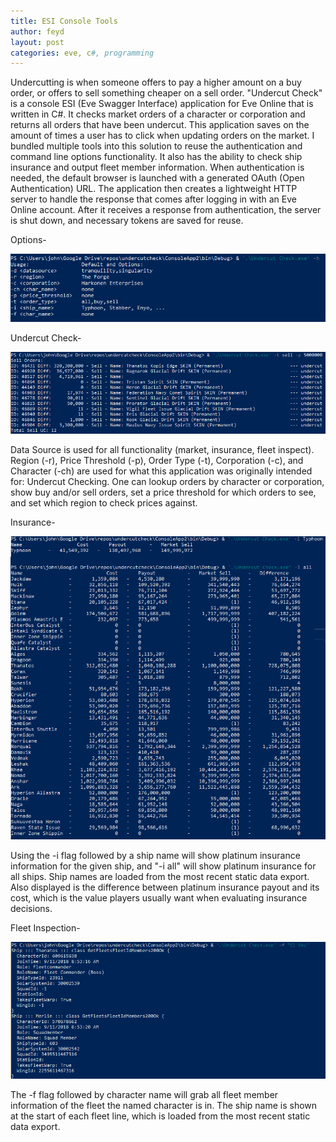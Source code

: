 ```yaml
---
title: ESI Console Tools
author: feyd
layout: post
categories: eve, c#, programming
---
```


Undercutting is when someone offers to pay a higher amount on a buy order, or offers to sell something cheaper on a sell order.  "Undercut Check" is a console ESI (Eve Swagger Interface) application for Eve Online that is written in C#.  It checks market orders of a character or corporation and returns all orders that have been undercut.  This application saves on the amount of times a user has to click when updating orders on the market.  I bundled multiple tools into this solution to reuse the authentication and command line options functionality.  It also has the ability to check ship insurance and output fleet member information.  When authentication is needed, the default browser is launched with a generated OAuth (Open Authentication) URL.  The application then creates a lightweight HTTP server to handle the response that comes after logging in with an Eve Online account.  After it receives a response from authentication, the server is shut down, and necessary tokens are saved for reuse.  

Options-

![Options](../assets/portfolio-images/0-consoletool-help.png)

Undercut Check-

![Market](../assets/portfolio-images/1-consoletool-undercut.png)

Data Source is used for all functionality (market, insurance, fleet inspect). Region (-r), Price Threshold (-p), Order Type (-t), Corporation (-c), and Character (-ch) are used for what this application was originally intended for: Undercut Checking.  One can lookup orders by character or corporation, show buy and/or sell orders, set a price threshold for which orders to see, and set which region to check prices against.

Insurance-

![Insurance](../assets/portfolio-images/2-consoletool-insurance.png)

Using the -i flag followed by a ship name will show platinum insurance information for the given ship, and "-i all" will show platinum insurance for all ships.  Ship names are loaded from the most recent static data export.  Also displayed is the difference between platinum insurance payout and its cost, which is the value players usually want when evaluating insurance decisions.

Fleet Inspection-

![Fleet Inspection](../assets/portfolio-images/3-consoletool-fleet-inspect.png)

The -f flag followed by character name will grab all fleet member information of the fleet the named character is in.  The ship name is shown at the start of each fleet line, which is loaded from the most recent static data export.
